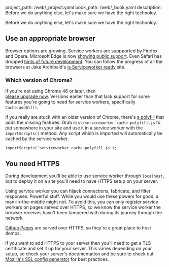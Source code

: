 project_path: /web/_project.yaml
book_path: /web/_book.yaml
description: Before we do anything else, let's make sure we have the right technoloy.

<p class="intro">Before we do anything else, let's make sure we have the 
	right technoloy.
</p>

## Use an appropriate browser

Browser options are growing. Service workers are suppported by Firefox and
Opera. Microsoft Edge is now 
[showing public support](https://dev.windows.com/en-us/microsoft-edge/platform/status/serviceworker). 
Even Safari has dropped [hints of future development](https://trac.webkit.org/wiki/FiveYearPlanFall2015). 
You can follow the progress of all the browsers at Jake Archibald's 
[is Serviceworker ready](https://jakearchibald.github.io/isserviceworkerready/) 
site.

### Which version of Chrome?

If you're not using Chrome 46 or later, then  
[please upgrade now](https://support.google.com/chrome/answer/95414). 
Versions  earlier than that lack support for some features you're going 
to need for  service workers, specifically `Cache.addAll()`.

If you really are stuck with an older version of Chrome, there's 
[a polyfill](https://github.com/coonsta/cache-polyfill) that adds the missing 
features. Grab `dist/serviceworker-cache-polyfill.js` to put somewhere in your 
site and use it in a service worker with the `importScripts()` method. Any 
script which is imported will automatically be cached by the service worker.

<div class="highlight"><pre><code class="language-javascript" data-lang="javascript"><span class="nx">importScripts</span><span class="p">(</span><span class="s1">&#39;serviceworker-cache-polyfill.js&#39;</span><span class="p">);</span></code></pre></div>

## You need HTTPS

During development you'll be able to use service worker through `localhost`, but
to deploy it on a site you'll need to have HTTPS setup on your server.

Using service worker you can hijack connections, fabricate, and filter
responses. Powerful stuff. While you would use these powers for good, a
man-in-the-middle might not. To avoid this, you can only register service
workers on pages served over HTTPS, so we know the service worker the browser
receives hasn't been tampered with during its journey through the network.

[Github Pages](https://pages.github.com/) are served over HTTPS, so they're a
great place to host demos.

If you want to add HTTPS to your server then you'll need to get a TLS 
certificate and set it up for your server. This varies depending on your setup, 
so check your server's documentation and be sure to check out 
[Mozilla's SSL config generator](https://mozilla.github.io/server-side-tls/ssl-config-generator/) 
for best practices.

